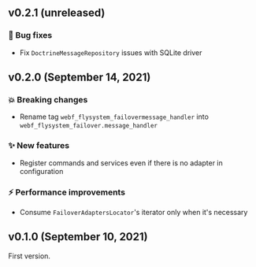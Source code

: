 ## v0.2.1 (unreleased)

### 🐛 Bug fixes

  * Fix `DoctrineMessageRepository` issues with SQLite driver

## v0.2.0 (September 14, 2021)

### 💥 Breaking changes

  * Rename tag `webf_flysystem_failovermessage_handler` into `webf_flysystem_failover.message_handler`

### ✨ New features

  * Register commands and services even if there is no adapter in configuration

### ⚡ Performance improvements

  * Consume `FailoverAdaptersLocator`'s iterator only when it's necessary

## v0.1.0 (September 10, 2021)

First version.
